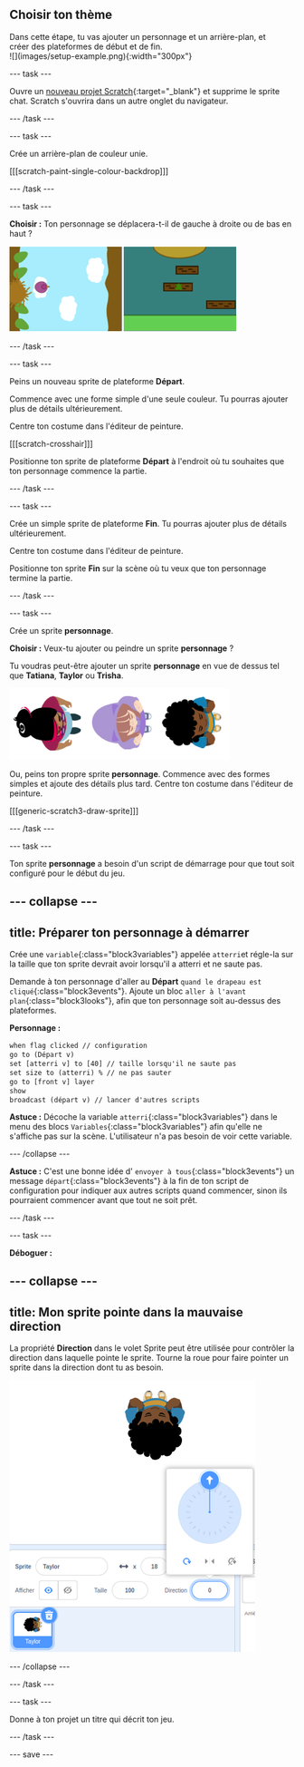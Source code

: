 ## Choisir ton thème

<div style="display: flex; flex-wrap: wrap">
<div style="flex-basis: 200px; flex-grow: 1; margin-right: 15px;">
Dans cette étape, tu vas ajouter un personnage et un arrière-plan, et créer des plateformes de début et de fin. 
</div>
<div>
![](images/setup-example.png){:width="300px"}
</div>
</div>

--- task ---

Ouvre un [nouveau projet Scratch](http://rpf.io/scratch-new){:target="_blank"} et supprime le sprite chat. Scratch s'ouvrira dans un autre onglet du navigateur.

--- /task ---

--- task ---

Crée un arrière-plan de couleur unie.

[[[scratch-paint-single-colour-backdrop]]]

--- /task ---

--- task ---

**Choisir :** Ton personnage se déplacera-t-il de gauche à droite ou de bas en haut ?

![](images/direction-examples.png)

--- /task ---

--- task ---

Peins un nouveau sprite de plateforme **Départ**.

Commence avec une forme simple d'une seule couleur. Tu pourras ajouter plus de détails ultérieurement.

Centre ton costume dans l'éditeur de peinture.

[[[scratch-crosshair]]]

Positionne ton sprite de plateforme **Départ** à l'endroit où tu souhaites que ton personnage commence la partie.

--- /task ---

--- task ---

Crée un simple sprite de plateforme **Fin**. Tu pourras ajouter plus de détails ultérieurement.

Centre ton costume dans l'éditeur de peinture.

Positionne ton sprite **Fin** sur la scène où tu veux que ton personnage termine la partie.

--- /task ---

--- task ---

Crée un sprite **personnage**.

**Choisir :** Veux-tu ajouter ou peindre un sprite **personnage** ?

Tu voudras peut-être ajouter un sprite **personnage** en vue de dessus tel que **Tatiana**, **Taylor** ou **Trisha**.

![Image des sprites de haut en bas disponible dans Scratch](images/top-down-sprites.png)

Ou, peins ton propre sprite **personnage**. Commence avec des formes simples et ajoute des détails plus tard. Centre ton costume dans l'éditeur de peinture.

[[[generic-scratch3-draw-sprite]]]

--- /task ---

--- task ---

Ton sprite **personnage** a besoin d'un script de démarrage pour que tout soit configuré pour le début du jeu.

--- collapse ---
---
title: Préparer ton personnage à démarrer
---

Crée une `variable`{:class="block3variables"} appelée `atterri`et régle-la sur la taille que ton sprite devrait avoir lorsqu'il a atterri et ne saute pas.

Demande à ton personnage d'aller au **Départ** `quand le drapeau est cliqué`{:class="block3events"}. Ajoute un bloc `aller à l'avant plan`{:class="block3looks"}, afin que ton personnage soit au-dessus des plateformes.

**Personnage :**

```blocks3
when flag clicked // configuration
go to (Départ v)
set [atterri v] to [40] // taille lorsqu'il ne saute pas
set size to (atterri) % // ne pas sauter
go to [front v] layer
show
broadcast (départ v) // lancer d'autres scripts
```

**Astuce :** Décoche la variable `atterri`{:class="block3variables"} dans le menu des blocs `Variables`{:class="block3variables"} afin qu'elle ne s'affiche pas sur la scène. L'utilisateur n'a pas besoin de voir cette variable.

--- /collapse ---

**Astuce :** C'est une bonne idée d' `envoyer à tous`{:class="block3events"} un message `départ`{:class="block3events"} à la fin de ton script de configuration pour indiquer aux autres scripts quand commencer, sinon ils pourraient commencer avant que tout ne soit prêt.

--- /task ---

--- task ---

**Déboguer :**

--- collapse ---
---
title: Mon sprite pointe dans la mauvaise direction
---

La propriété **Direction** dans le volet Sprite peut être utilisée pour contrôler la direction dans laquelle pointe le sprite. Tourne la roue pour faire pointer un sprite dans la direction dont tu as besoin.

![Le volet sprite avec la propriété direction sélectionnée. Un menu contextuel s'affiche avec une molette de direction utilisée pour ajuster la direction vers laquelle pointe le sprite.](images/direction-property.png)

--- /collapse ---

--- /task ---

--- task ---

Donne à ton projet un titre qui décrit ton jeu.

--- /task ---

--- save ---
